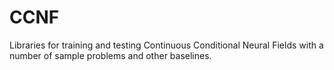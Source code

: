 CCNF
====

Libraries for training and testing Continuous Conditional Neural Fields with a number of sample problems and other baselines.
